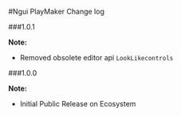 #Ngui PlayMaker Change log

###1.0.1 

**Note:**  
- Removed obsolete editor api `LookLikecontrols`


###1.0.0  

**Note:**  
- Initial Public Release on Ecosystem

